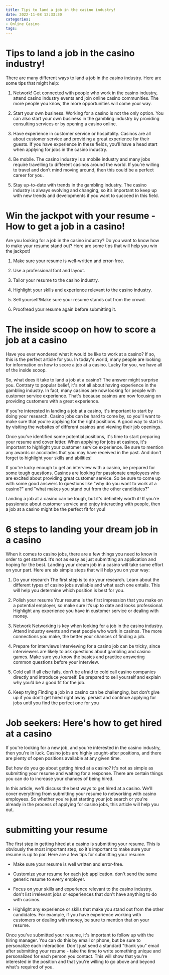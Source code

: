 ```yaml
---
title: Tips to land a job in the casino industry!
date: 2022-11-08 12:33:30
categories:
- Online Casino
tags:
---
```



#  Tips to land a job in the casino industry!

There are many different ways to land a job in the casino industry. Here are some tips that might help:

1. Network! Get connected with people who work in the casino industry, attend casino industry events and join online casino communities. The more people you know, the more opportunities will come your way.

2. Start your own business. Working for a casino is not the only option. You can also start your own business in the gambling industry by providing consulting services or by opening a casino online.

3. Have experience in customer service or hospitality. Casinos are all about customer service and providing a great experience for their guests. If you have experience in these fields, you’ll have a head start when applying for jobs in the casino industry.

4. Be mobile. The casino industry is a mobile industry and many jobs require travelling to different casinos around the world. If you’re willing to travel and don’t mind moving around, then this could be a perfect career for you.

5. Stay up-to-date with trends in the gambling industry. The casino industry is always evolving and changing, so it’s important to keep up with new trends and developments if you want to succeed in this field.

#  Win the jackpot with your resume - How to get a job in a casino!

Are you looking for a job in the casino industry? Do you want to know how to make your resume stand out? Here are some tips that will help you win the jackpot!

1. Make sure your resume is well-written and error-free.

2. Use a professional font and layout.

3. Tailor your resume to the casino industry.

4. Highlight your skills and experience relevant to the casino industry.

5. Sell yourself!Make sure your resume stands out from the crowd.

6. Proofread your resume again before submitting it.

#  The inside scoop on how to score a job at a casino 

Have you ever wondered what it would be like to work at a casino? If so, this is the perfect article for you. In today's world, many people are looking for information on how to score a job at a casino. Lucky for you, we have all of the inside scoop.

So, what does it take to land a job at a casino? The answer might surprise you. Contrary to popular belief, it's not all about having experience in the gambling industry. In fact, many casinos are now looking for people with customer service experience. That's because casinos are now focusing on providing customers with a great experience.

If you're interested in landing a job at a casino, it's important to start by doing your research. Casino jobs can be hard to come by, so you'll want to make sure that you're applying for the right positions. A good way to start is by visiting the websites of different casinos and viewing their job openings.

Once you've identified some potential positions, it's time to start preparing your resume and cover letter. When applying for jobs at casinos, it's important to highlight your customer service experience. Be sure to mention any awards or accolades that you may have received in the past. And don't forget to highlight your skills and abilities!

If you're lucky enough to get an interview with a casino, be prepared for some tough questions. Casinos are looking for passionate employees who are excited about providing great customer service. So be sure to come up with some good answers to questions like "why do you want to work at a casino?" and "what makes you stand out from the other candidates?"

Landing a job at a casino can be tough, but it's definitely worth it! If you're passionate about customer service and enjoy interacting with people, then a job at a casino might be the perfect fit for you!

#  6 steps to landing your dream job in a casino 

When it comes to casino jobs, there are a few things you need to know in order to get started. It’s not as easy as just submitting an application and hoping for the best. Landing your dream job in a casino will take some effort on your part. Here are six simple steps that will help you on your way:

1. Do your research
The first step is to do your research. Learn about the different types of casino jobs available and what each one entails. This will help you determine which position is best for you.

2. Polish your resume
Your resume is the first impression that you make on a potential employer, so make sure it’s up to date and looks professional. Highlight any experience you have in customer service or dealing with money.

3. Network 
Networking is key when looking for a job in the casino industry. Attend industry events and meet people who work in casinos. The more connections you make, the better your chances of finding a job.

4. Prepare for interviews 
Interviewing for a casino job can be tricky, since interviewers are likely to ask questions about gambling and casino games. Make sure you know the basics and practice answering common questions before your interview.

5. Cold call 
If all else fails, don’t be afraid to cold call casino companies directly and introduce yourself. Be prepared to sell yourself and explain why you’d be a good fit for the job.

6. Keep trying 
Finding a job in a casino can be challenging, but don’t give up if you don’t get hired right away. persist and continue applying for jobs until you find the perfect one for you

#  Job seekers: Here's how to get hired at a casino

If you're looking for a new job, and you're interested in the casino industry, then you're in luck. Casino jobs are highly sought-after positions, and there are plenty of open positions available at any given time.

But how do you go about getting hired at a casino? It's not as simple as submitting your resume and waiting for a response. There are certain things you can do to increase your chances of being hired.

In this article, we'll discuss the best ways to get hired at a casino. We'll cover everything from submitting your resume to networking with casino employees. So whether you're just starting your job search or you're already in the process of applying for casino jobs, this article will help you out.

# submitting your resume

The first step in getting hired at a casino is submitting your resume. This is obviously the most important step, so it's important to make sure your resume is up to par. Here are a few tips for submitting your resume:

- Make sure your resume is well written and error-free.

- Customize your resume for each job application. don't send the same generic resume to every employer.

- Focus on your skills and experience relevant to the casino industry. don't list irrelevant jobs or experiences that don't have anything to do with casinos.

- Highlight any experience or skills that make you stand out from the other candidates. For example, if you have experience working with customers or dealing with money, be sure to mention that on your resume.

Once you've submitted your resume, it's important to follow up with the hiring manager. You can do this by email or phone, but be sure to personalize each interaction. Don't just send a standard "thank you" email after submitting your resume - take the time to write something unique and personalized for each person you contact. This will show that you're interested in the position and that you're willing to go above and beyond what's required of you.